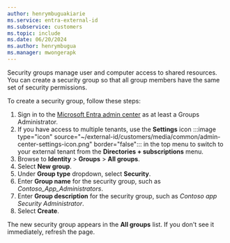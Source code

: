 ```yaml
---
author: henrymbuguakiarie
ms.service: entra-external-id
ms.subservice: customers
ms.topic: include
ms.date: 06/20/2024
ms.author: henrymbugua
ms.manager: mwongerapk
---
```


Security groups manage user and computer access to shared resources. You can create a security group so that all group members have the same set of security permissions.

To create a security group, follow these steps:

1. Sign in to the [Microsoft Entra admin center](https://entra.microsoft.com) as at least a Groups Administrator.
1. If you have access to multiple tenants, use the **Settings** icon :::image type="icon" source="~/external-id/customers/media/common/admin-center-settings-icon.png" border="false"::: in the top menu to switch to your external tenant from the **Directories + subscriptions** menu. 
1. Browse to **Identity** > **Groups** > **All groups**.
1. Select **New group**.
1. Under **Group type** dropdown, select **Security**.
1. Enter **Group name** for the security group, such as *Contoso_App_Administrators*.
1. Enter **Group description** for the security group, such as *Contoso app Security Administrator*.
1. Select **Create**.

The new security group appears in the **All groups** list. If you don't see it immediately, refresh the page.
